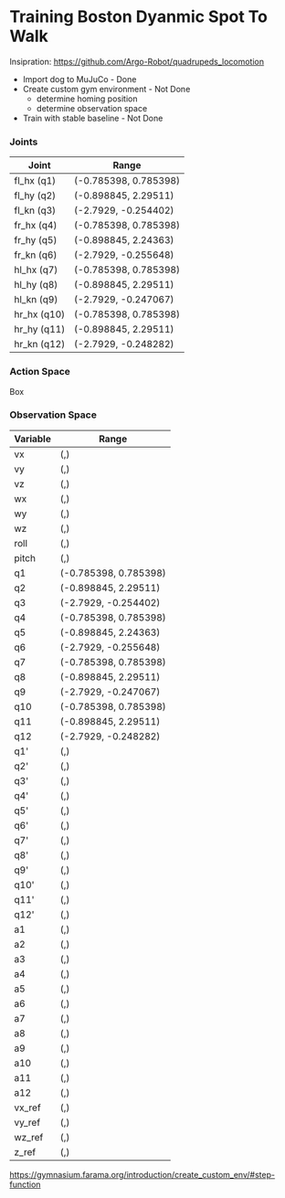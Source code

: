 # Training Boston Dyanmic Spot To Walk

Insipration: https://github.com/Argo-Robot/quadrupeds_locomotion

- Import dog to MuJuCo - Done
- Create custom gym environment - Not Done
    - determine homing position
    - determine observation space
- Train with stable baseline - Not Done

### Joints

| Joint  | Range |
| -----  | ----- |
| fl_hx (q1)  | (-0.785398, 0.785398) |
| fl_hy (q2)  | (-0.898845, 2.29511) |
| fl_kn (q3)  | (-2.7929, -0.254402) |
| fr_hx (q4)  | (-0.785398, 0.785398) |
| fr_hy (q5)  | (-0.898845, 2.24363) |
| fr_kn (q6)  | (-2.7929, -0.255648) |
| hl_hx (q7)  | (-0.785398, 0.785398) |
| hl_hy (q8)  | (-0.898845, 2.29511) |
| hl_kn (q9)  | (-2.7929, -0.247067) |
| hr_hx (q10) | (-0.785398, 0.785398) |
| hr_hy (q11) | (-0.898845, 2.29511) |
| hr_kn (q12) | (-2.7929, -0.248282) |

### Action Space
Box

### Observation Space

| Variable | Range |
| -----    | ----- |
| vx      | (,) |
| vy      | (,) |
| vz      | (,) |
| wx      | (,) |
| wy      | (,) |
| wz      | (,) |
| roll    | (,) |
| pitch   | (,) |
| q1      | (-0.785398, 0.785398) |
| q2      | (-0.898845, 2.29511) |
| q3      | (-2.7929, -0.254402) |
| q4      | (-0.785398, 0.785398) |
| q5      | (-0.898845, 2.24363) |
| q6      | (-2.7929, -0.255648) |
| q7      | (-0.785398, 0.785398) |
| q8      | (-0.898845, 2.29511) |
| q9      | (-2.7929, -0.247067) |
| q10     | (-0.785398, 0.785398) |
| q11     | (-0.898845, 2.29511) |
| q12     | (-2.7929, -0.248282) |
| q1'     | (,) |
| q2'     | (,) |
| q3'     | (,) |
| q4'     | (,) |
| q5'     | (,) |
| q6'     | (,) |
| q7'     | (,) |
| q8'     | (,) |
| q9'     | (,) |
| q10'    | (,) |
| q11'    | (,) |
| q12'    | (,) |
| a1      | (,) |
| a2      | (,) |
| a3      | (,) |
| a4      | (,) |
| a5      | (,) |
| a6      | (,) |
| a7      | (,) |
| a8      | (,) |
| a9      | (,) |
| a10     | (,) |
| a11     | (,) |
| a12     | (,) |
| vx_ref  | (,) |
| vy_ref  | (,) |
| wz_ref  | (,) |
| z_ref   | (,) |

https://gymnasium.farama.org/introduction/create_custom_env/#step-function
